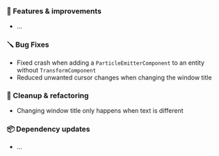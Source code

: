 ### 🚀 Features & improvements

- ...

### 🪛 Bug Fixes

- Fixed crash when adding a `ParticleEmitterComponent` to an entity without `TransformComponent`
- Reduced unwanted cursor changes when changing the window title

### 🧽 Cleanup & refactoring

- Changing window title only happens when text is different

### 📦 Dependency updates

- ...